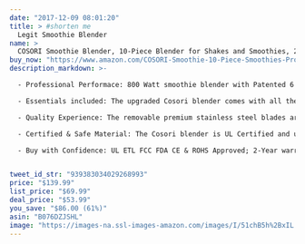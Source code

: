 ```yaml
---
date: "2017-12-09 08:01:20"
title: > #shorten me
  Legit Smoothie Blender
name: >
  COSORI Smoothie Blender, 10-Piece Blender for Shakes and Smoothies, 23,000RPM Professional Personal Blender Maker with Cleaning Brush and Cups & Bottles (2x32 oz and 1x24 oz),800W  (Upgraded Version)
buy_now: "https://www.amazon.com/COSORI-Smoothie-10-Piece-Smoothies-Professional/dp/B076DZJSHL?SubscriptionId=AKIAIA5RBQIWQVTCUEUQ&tag=coldcutdeals-20&linkCode=xm2&camp=2025&creative=165953&creativeASIN=B076DZJSHL"
description_markdown: >-

  - Professional Performace: 800 Watt smoothie blender with Patented 6 SUS blending Blades and auto blend program,making your healthy drinks & smoothies,offering you Nutrient & Vitamin needed everyday.

  - Essentials included: The upgraded Cosori blender comes with all the essentials needed: 1 x Storage Lid, 1 x Travel Lid, 2 x 32oz Containers, 1 x 24 oz Container, 1 x Cleaning Brush,1 x Recipe Book & 1 x User Manual.

  - Quality Experience: The removable premium stainless steel blades are designed and engineered to get the most consistent and silky smooth results every time. The easy-to-use 3-button interface (Start/Stop, Auto, & Pulse) is useful for different applications and blends

  - Certified & Safe Material: The Cosori blender is UL Certified and uses non-toxic BPA free materials. Its automatic overheat protection ensures safety and extends the lifetime of the blender. All accessories and the removable blade assembly are dishwasher safe.

  - Buy with Confidence: UL ETL FCC FDA CE & ROHS Approved; 2-Year warranty, BPA free Cups, dishwasher safe parts & Recipes included.


tweet_id_str: "939383034029268993"
price: "$139.99"
list_price: "$69.99"
deal_price: "$53.99"
you_save: "$86.00 (61%)"
asin: "B076DZJSHL"
image: "https://images-na.ssl-images-amazon.com/images/I/51chB5h%2BxIL.jpg"
---
```

